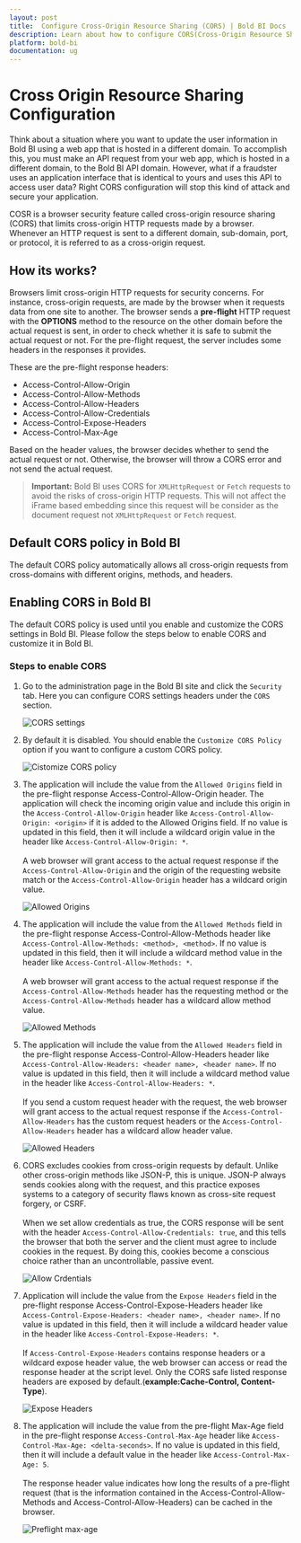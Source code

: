 ```yaml
---
layout: post
title:  Configure Cross-Origin Resource Sharing (CORS) | Bold BI Docs
description: Learn about how to configure CORS(Cross-Origin Resource Sharing) settings and how to customize it in Bold BI embedded application.
platform: bold-bi
documentation: ug
---
```


# Cross Origin Resource Sharing Configuration

Think about a situation where you want to update the user information in Bold BI using a web app that is hosted in a different domain. To accomplish this, you must make an API request from your web app, which is hosted in a different domain, to the Bold BI API domain. However, what if a fraudster uses an application interface that is identical to yours and uses this API to access user data? Right CORS configuration will stop this kind of attack and secure your application.

COSR is a browser security feature called cross-origin resource sharing (CORS) that limits cross-origin HTTP requests made by a browser. Whenever an HTTP request is sent to a different domain, sub-domain, port, or protocol, it is referred to as a cross-origin request.

## How its works?

Browsers limit cross-origin HTTP requests for security concerns. For instance, cross-origin requests, are made by the browser when it requests data from one site to another. The browser sends a **pre-flight** HTTP request with the **OPTIONS** method to the resource on the other domain before the actual request is sent, in order to check whether it is safe to submit the actual request or not. For the pre-flight request, the server includes some headers in the responses it provides.

These are the pre-flight response headers:
    
* Access-Control-Allow-Origin
* Access-Control-Allow-Methods
* Access-Control-Allow-Headers
* Access-Control-Allow-Credentials
* Access-Control-Expose-Headers
* Access-Control-Max-Age

Based on the header values, the browser decides whether to send the actual request or not. Otherwise, the browser will throw a CORS error and not send the actual request.

> **Important:** Bold BI uses CORS for `XMLHttpRequest` or `Fetch` requests to avoid the risks of cross-origin HTTP requests. This will not affect the iFrame based embedding since this request will be consider as the document request not `XMLHttpRequest` or `Fetch` request.

## Default CORS policy in Bold BI

The default CORS policy automatically allows all cross-origin requests from cross-domains with different origins, methods, and headers.

## Enabling CORS in Bold BI

The default CORS policy is used until you enable and customize the CORS settings in Bold BI. Please follow the steps below to enable CORS and customize it in Bold BI.

### Steps to enable CORS

1. Go to the administration page in the Bold BI site and click the `Security` tab. Here you can configure CORS settings headers under the `CORS` section.

    ![CORS settings](/static/assets/embedded/security-configuration/images/cors-settings.png#width=45%)

2. By default it is disabled. You should enable the `Customize CORS Policy` option if you want to configure a custom CORS policy.

    ![Cistomize CORS policy](/static/assets/embedded/security-configuration/images/customize-cors-policy.png#width=45%)

3. The application will include the value from the `Allowed Origins` field in the pre-flight response Access-Control-Allow-Origin header. The application will check the incoming origin value and include this origin in the `Access-Control-Allow-Origin` header like `Access-Control-Allow-Origin: <origin>` if it is added to the Allowed Origins field. If no value is updated in this field, then it will include a wildcard origin value in the header like `Access-Control-Allow-Origin: *`.<br/><br/>A web browser will grant access to the actual request response if the `Access-Control-Allow-Origin` and the origin of the requesting website match or the `Access-Control-Allow-Origin` header has a wildcard origin value.

      ![Allowed Origins](/static/assets/embedded/security-configuration/images/allowed-origins.png#width=45%)

4. The application will include the value from the `Allowed Methods` field in the pre-flight response Access-Control-Allow-Methods header like `Access-Control-Allow-Methods: <method>, <method>`. If no value is updated in this field, then it will include a wildcard method value in the header like `Access-Control-Allow-Methods: *`.<br/><br/> A web browser will grant access to the actual request response if the `Access-Control-Allow-Methods` header has the requesting method or the `Access-Control-Allow-Methods` header has a wildcard allow method value.

    ![Allowed Methods](/static/assets/embedded/security-configuration/images/allowed-methods.png#width=45%)

5. The application will include the value from the `Allowed Headers` field in the pre-flight response Access-Control-Allow-Headers header like `Access-Control-Allow-Headers: <header name>, <header name>`. If no value is updated in this field, then it will include a wildcard method value in the header like `Access-Control-Allow-Headers: *`.<br/><br/>If you send a custom request header with the request, the web browser will grant access to the actual request response if the `Access-Control-Allow-Headers` has the custom request headers or the `Access-Control-Allow-Headers` header has a wildcard allow header value.

    ![Allowed Headers](/static/assets/embedded/security-configuration/images/allowed-headers.png#width=45%)

6. CORS excludes cookies from cross-origin requests by default. Unlike other cross-origin methods like JSON-P, this is unique. JSON-P always sends cookies along with the request, and this practice exposes systems to a category of security flaws known as cross-site request forgery, or CSRF.<br/><br/>When we set allow credentials as true, the CORS response will be sent with the header `Access-Control-Allow-Credentials: true`, and this tells the browser that both the server and the client must agree to include cookies in the request. By doing this, cookies become a conscious choice rather than an uncontrollable, passive event.

    ![Allow Crdentials](/static/assets/embedded/security-configuration/images/allow-credentials.png#width=45%)

7. Application will include the value from the `Expose Headers` field in the pre-flight response Access-Control-Expose-Headers header like `Access-Control-Expose-Headers: <header name>, <header name>`. If no value is updated in this field, then it will include a wildcard header value in the header like `Access-Control-Expose-Headers: *`.<br/><br/>If `Access-Control-Expose-Headers` contains response headers or a wildcard expose header value, the web browser can access or read the response header at the script level. Only the CORS safe listed response headers are exposed by default.(**example:Cache-Control, Content-Type**).

    ![Expose Headers](/static/assets/embedded/security-configuration/images/expose-headers.png#width=45%)

8. The application will include the value from the pre-flight Max-Age field in the pre-flight response `Access-Control-Max-Age` header like `Access-Control-Max-Age: <delta-seconds>`. If no value is updated in this field, then it will include a default value in the header like `Access-Control-Max-Age: 5`.<br/><br/>The response header value indicates how long the results of a pre-flight request (that is the information contained in the Access-Control-Allow-Methods and Access-Control-Allow-Headers) can be cached in the browser.

    ![Preflight max-age](/static/assets/embedded/security-configuration/images/preflight-max-age.png#width=45%)